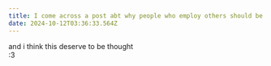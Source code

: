 ```yaml
---
title: I come across a post abt why people who employ others should be ”ruthless“
date: 2024-10-12T03:36:33.564Z
---
```


and i think this deserve to be thought  
:3